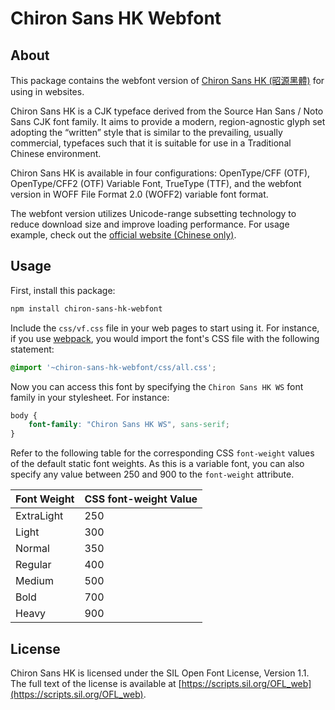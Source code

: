 Chiron Sans HK Webfont
======================

## About

This package contains the webfont version of [Chiron Sans HK (昭源黑體)](https://github.com/chiron-fonts/chiron-sans-hk) for using in websites.

Chiron Sans HK is a CJK typeface derived from the Source Han Sans / Noto Sans CJK font family. It aims to provide a modern, region-agnostic glyph set adopting the “written” style that is similar to the prevailing, usually commercial, typefaces such that it is suitable for use in a Traditional Chinese environment.

Chiron Sans HK is available in four configurations: OpenType/CFF (OTF), OpenType/CFF2 (OTF) Variable Font, TrueType (TTF), and the webfont version in WOFF File Format 2.0 (WOFF2) variable font format.

The webfont version utilizes Unicode-range subsetting technology to reduce download size and improve loading performance. For usage example, check out the [official website (Chinese only)](https://chiron-fonts.github.io/chiron-sans-hk/).

## Usage

First, install this package:

```bash
npm install chiron-sans-hk-webfont 
```

Include the `css/vf.css` file in your web pages to start using it. For instance, if you use [webpack](https://webpack.js.org/), you would import the font's CSS file with the following statement: 

```css
@import '~chiron-sans-hk-webfont/css/all.css';
```

Now you can access this font by specifying the `Chiron Sans HK WS` font family in your stylesheet. For instance:

```css
body {
    font-family: "Chiron Sans HK WS", sans-serif;
}
```

Refer to the following table for the corresponding CSS `font-weight` values of the default static font weights. As this is a variable font, you can also specify any value between 250 and 900 to the `font-weight` attribute.

| Font Weight | CSS font-weight Value |
|---|---|
| ExtraLight | 250 |
| Light | 300 |
| Normal | 350 |
| Regular | 400 |
| Medium | 500 |
| Bold | 700 |
| Heavy | 900 |

## License

Chiron Sans HK is licensed under the SIL Open Font License, Version 1.1. The full text of the license is available at [https://scripts.sil.org/OFL_web](https://scripts.sil.org/OFL_web).
